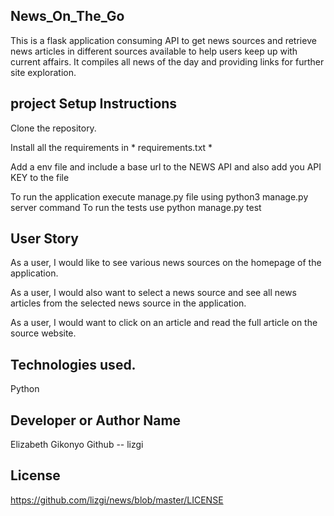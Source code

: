 ## News_On_The_Go

This is a flask application consuming API to get news sources and retrieve news articles in different sources available to help users keep up with current affairs. It compiles all news of the day and providing links for further site exploration.

## project Setup Instructions
Clone the repository.

Install all the requirements in * requirements.txt *

Add a env file and include a base url to the NEWS API and also add you API KEY to the file

To run the application execute manage.py file using python3 manage.py server command
To run the tests use python manage.py test

## User Story

 As a user, I would like to see various news sources on the homepage of the application.

 As a user, I would also want to select a news source and see all news articles from the selected news source in the application.

 As a user, I would want to click on an article and read the full article on the source website.

## Technologies used.
Python

## Developer or Author Name
Elizabeth Gikonyo
Github -- lizgi


## License 
https://github.com/lizgi/news/blob/master/LICENSE
